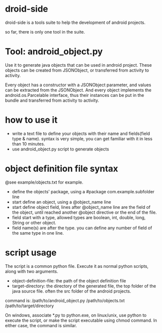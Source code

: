 droid-side
==========

droid-side is a tools suite to help the development of android projects.

so far, there is only one tool in the suite.

Tool: android_object.py
=====
Use it to generate java objects that can be used in android project. 
These objects can be created from JSONObject, or transferred from activity to activity.

Every object has a constructor with a JSONObject parameter, and values can be extracted from the JSONObject. And every object implements the android.os.Parcelable interface, thus their instances can be put in the bundle and transferred from activity to activity.

how to use it
====

 - write a text file to define your objects with their name and fields(field type & name). syntax is very simple, you can get familiar with it in less than 10 minutes.
 - use android_object.py script to generate objects

object definition file syntax
===
@see example/objects.txt for example.
 - define the objects' package, using a #package com.example.subfolder line
 - start define an object, using a @object_name line
 - start define object field, lines after @object_name line are the field of the object, until reached another @object directive or the end of the file.
 - field start with a type, allowed types are boolean, int, double, long, String or other object.
 - field name(s) are after the type. you can define any number of field of the same type in one line.

script usage
===
The script is a common python file. Execute it as normal python scripts, along with two arguments.
 - object-definition-file: the path of the object definition file
 - target-directory: the directory of the generated file, the top folder of the java source file. often the src folder of the android projects.

command is: /path/to/android_object.py /path/to/objects.txt /path/to/target/directory

On windows, associate *.py to python.exe, on linux/unix, use python to execute the script, or make the script executable using chmod command.
In either case, the command is similar.
